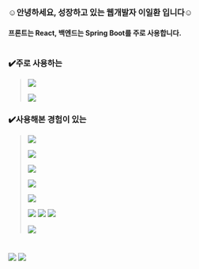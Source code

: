 


### ☺️안녕하세요, 성장하고 있는 웹개발자 이일환 입니다☺️
#### 프론트는 React, 백엔드는 Spring Boot를 주로 사용합니다.
#
### ✔️주로 사용하는
> <a href="" target="_blank"><img src="https://img.shields.io/badge/React-61DAFB?style=flat-square&logo=React&logoColor=white"/></a>
> 
> <a href="" target="_blank"><img src="https://img.shields.io/badge/Spring_Boot-6DB33F?style=flat-square&logo=SpringBoot&logoColor=white"/></a>
> 

### ✔️사용해본 경험이 있는
> <a href="" target="_blank"><img src="https://img.shields.io/badge/React_Native-61DAFB?style=flat-square&logo=React&logoColor=white"/></a>
> 
> <a href="" target="_blank"><img src="https://img.shields.io/badge/Java_Script-F7DF1E?style=flat-square&logo=JavaScript&logoColor=white"/></a>
> 
> <a href="" target="_blank"><img src="https://img.shields.io/badge/Amazon_AWS-232F3E?style=flat-square&logo=AmazonAWS&logoColor=white"/></a>
> 
> <a href="" target="_blank"><img src="https://img.shields.io/badge/Node.js-339933?style=flat-square&logo=Node.js&logoColor=white"/></a>
> 
> <a href="" target="_blank"><img src="https://img.shields.io/badge/Python-3776AB?style=flat-square&logo=Python&logoColor=white"/></a>
> 
> <a href="" target="_blank"><img src="https://img.shields.io/badge/C-A8B9CC?style=flat-square&logo=C&logoColor=white"/></a> <a href="" target="_blank"><img src="https://img.shields.io/badge/C++-00599C?style=flat-square&logo=C%2B%2B&logoColor=white"/></a> <a href="" target="_blank"><img src="https://img.shields.io/badge/C%23-239120?style=flat-square&logo=CSharp&logoColor=white"/></a>
> 
> <a href="" target="_blank"><img src="https://img.shields.io/badge/MySQL-4479A1?style=flat-square&logo=MySQL&logoColor=white"/></a>
#
<a href="https://blog.naver.com/poj0722" target="_blank"><img src="https://img.shields.io/badge/Blog-03C75A?style=flat-square&logo=Naver&logoColor=white"/></a>
<a href="mailto:poj0722@naver.com" target="_blank"><img src="https://img.shields.io/badge/Mail-03C75A?style=flat-square&logo=Gmail&logoColor=white"/>
</a>
